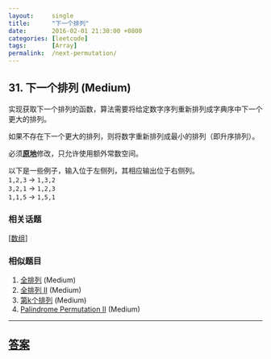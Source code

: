 ```yaml
---
layout:     single
title:      "下一个排列"
date:       2016-02-01 21:30:00 +0800
categories: [leetcode]
tags:       [Array]
permalink:  /next-permutation/
---
```


## 31. 下一个排列 (Medium)

<p>实现获取下一个排列的函数，算法需要将给定数字序列重新排列成字典序中下一个更大的排列。</p>

<p>如果不存在下一个更大的排列，则将数字重新排列成最小的排列（即升序排列）。</p>

<p>必须<strong><a href="https://baike.baidu.com/item/%E5%8E%9F%E5%9C%B0%E7%AE%97%E6%B3%95" target="_blank">原地</a></strong>修改，只允许使用额外常数空间。</p>

<p>以下是一些例子，输入位于左侧列，其相应输出位于右侧列。<br>
<code>1,2,3</code> &rarr; <code>1,3,2</code><br>
<code>3,2,1</code> &rarr; <code>1,2,3</code><br>
<code>1,1,5</code> &rarr; <code>1,5,1</code></p>

### 相关话题
  [[数组](https://github.com/openset/leetcode/tree/master/tag/array/README.md)]

### 相似题目
  1. [全排列](/permutations) (Medium)
  1. [全排列 II](/permutations-ii) (Medium)
  1. [第k个排列](/permutation-sequence) (Medium)
  1. [Palindrome Permutation II](/palindrome-permutation-ii) (Medium)

---

## [答案](https://github.com/openset/leetcode/tree/master/problems/next-permutation)

